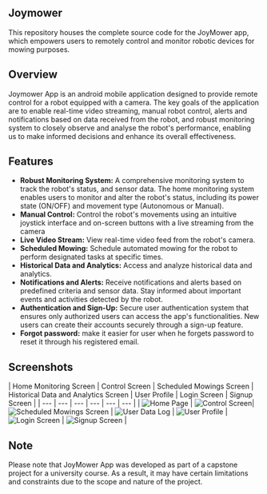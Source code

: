 ## Joymower
This repository houses the complete source code for the JoyMower app, which empowers users to remotely control and monitor robotic devices for mowing purposes.

## Overview
Joymower App is an android mobile application designed to provide remote control for a robot equipped with a camera. The key goals of the application are to enable real-time video streaming, manual robot control, alerts and notifications based on data received from the robot, and robust monitoring system to closely observe and analyse the robot's performance, enabling us to make informed decisions and enhance its overall effectiveness.

## Features
- **Robust Monitoring System:** A comprehensive monitoring system to track the robot's status, and sensor data. The home monitoring system enables users to monitor and alter the robot's status, including its power state (ON/OFF) and movement type (Autonomous or Manual).
- **Manual Control:** Control the robot's movements using an intuitive joystick interface and on-screen buttons with a live streaming from the camera
- **Live Video Stream:** View real-time video feed from the robot's camera.
- **Scheduled Mowing:** Schedule automated mowing for the robot to perform designated tasks at specific times.
- **Historical Data and Analytics:** Access and analyze historical data and analytics.
- **Notifications and Alerts:** Receive notifications and alerts based on predefined criteria and sensor data. Stay informed about important events and activities detected by the robot.
- **Authentication and Sign-Up:** Secure user authentication system that ensures only authorized users can access the app's functionalities. New users can create their accounts securely through a sign-up feature.
- **Forgot password:** make it easier for user when he forgets password to reset it through his registered email.

 ## Screenshots
 | Home Monitoring Screen | Control Screen | Scheduled Mowings Screen | Historical Data and Analytics Screen | User Profile | Login Screen | Signup Screen |
| --- | --- | --- | --- | --- | --- |
| ![Home Page](https://github.com/Seif19022/JoyMower/blob/master/home%20screen.PNG) | ![Control Screen](https://github.com/Seif19022/JoyMower/blob/master/control%20screen.PNG)| ![Scheduled Mowings Screen](https://github.com/Seif19022/JoyMower/blob/master/mowing%20screen.PNG) | ![User Data Log](https://github.com/Seif19022/JoyMower/blob/master/activity%20log.PNG) |  ![User Profile](https://github.com/Seif19022/JoyMower/blob/master/user%20profile.PNG) | ![Login Screen](https://github.com/Seif19022/JoyMower/blob/master/log%20in%20screen.PNG) | ![Signup Screen](https://github.com/Seif19022/JoyMower/blob/master/sign%20up%20screen.PNG) |


## Note
Please note that JoyMower App was developed as part of a capstone project for a university course. As a result, it may have certain limitations and constraints due to the scope and nature of the project.
